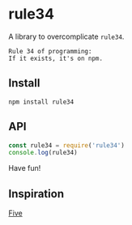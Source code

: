 # rule34

A library to overcomplicate `rule34`.

```
Rule 34 of programming:
If it exists, it's on npm.
```

## Install

`npm install rule34`

## API

```Javascript
const rule34 = require('rule34')
console.log(rule34)
```

Have fun!

## Inspiration

[Five](https://npmjs.org/package/five)